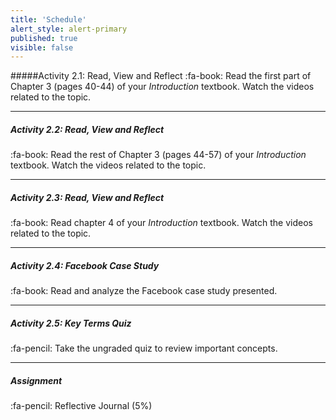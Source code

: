 ```yaml
---
title: 'Schedule'
alert_style: alert-primary
published: true
visible: false
---
```



#####Activity 2.1: Read, View and Reflect
:fa-book:  Read the first part of Chapter 3 (pages 40-44) of your *Introduction* textbook. Watch the videos related to the topic.

---
##### Activity 2.2: Read, View and Reflect
:fa-book: Read the rest of Chapter 3 (pages 44-57) of your *Introduction* textbook. Watch the videos related to the topic.

---
##### Activity 2.3: Read, View and Reflect
:fa-book: Read chapter 4 of your *Introduction* textbook. Watch the videos related to the topic.

---
##### Activity 2.4: Facebook Case Study
:fa-book: Read and analyze the Facebook case study presented.

---
##### Activity 2.5: Key Terms Quiz
:fa-pencil: Take the ungraded quiz to review important concepts.

---
##### **Assignment**
:fa-pencil: Reflective Journal (5%)
